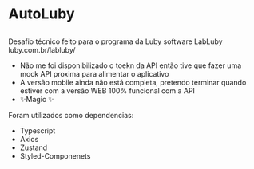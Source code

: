 # AutoLuby
## 

Desafio técnico feito para o programa da Luby software LabLuby luby.com.br/labluby/

- Não me foi disponibilizado o toekn da API então tive que fazer uma mock API proxima para alimentar o aplicativo
- A versão mobile ainda não está completa, pretendo terminar quando estiver com a versão WEB 100% funcional com a API
- ✨Magic ✨

Foram utilizados como dependencias:
- Typescript
- Axios
- Zustand
- Styled-Componenets

